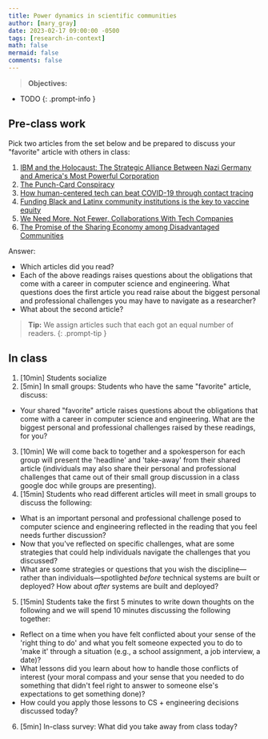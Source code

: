 ```yaml
---
title: Power dynamics in scientific communities
author: [mary_gray]
date: 2023-02-17 09:00:00 -0500
tags: [research-in-context]
math: false
mermaid: false
comments: false
---
```


> **Objectives:**
* TODO
{: .prompt-info }


## Pre-class work

Pick two articles from the set below and be prepared to discuss your "favorite" article with others in class:
1. [IBM and the Holocaust: The Strategic Alliance Between Nazi Germany and America's Most Powerful Corporation](https://archive.nytimes.com/www.nytimes.com/books/first/b/black-ibm.html)
2. [The Punch-Card Conspiracy](https://archive.nytimes.com/www.nytimes.com/books/01/03/18/reviews/010318.18schoent.html)
3. [How human-centered tech can beat COVID-19 through contact tracing](https://thehill.com/opinion/technology/493648-how-human-centered-technology-can-beat-covid-19-through-contact-tracing)
4. [Funding Black and Latinx community institutions is the key to vaccine equity](https://thehill.com/opinion/healthcare/544866-funding-black-and-latinx-community-institutions-is-the-key-to-vaccine)
5. [We Need More, Not Fewer, Collaborations With Tech Companies](https://www.chronicle.com/article/we-need-more-not-fewer-collaborations-with-tech-companies/)
6. [The Promise of the Sharing Economy among Disadvantaged Communities](https://dl.acm.org/doi/10.1145/2702123.2702189)

Answer:
* Which articles did you read?
* Each of the above readings raises questions about the obligations that come with a career in computer science and engineering. What questions does the first article you read raise about the biggest personal and professional challenges you may have to navigate as a researcher?
* What about the second article?

> **Tip:** We assign articles such that each got an equal number of readers.
{: .prompt-tip }


## In class
1. [10min] Students socialize
2. [5min] In small groups: Students who have the same "favorite" article, discuss:
  * Your shared "favorite" article raises questions about the obligations that come with a career in computer science and engineering. What are the biggest personal and professional challenges raised by these readings, for you?
3. [10min] We will come back to together and a spokesperson for each group will present the 'headline' and 'take-away' from their shared article (individuals may also share their personal and professional challenges that came out of their small group discussion in a class google doc while groups are presenting).
4. [15min] Students who read different articles will meet in small groups to discuss the following:
  * What is an important personal and professional challenge posed to computer science and engineering reflected in the reading that you feel needs further discussion?
  * Now that you've reflected on specific challenges, what are some strategies that could help individuals navigate the challenges that you discussed?  
  * What are some strategies or questions that you wish the discipline—rather than individuals—spotlighted *before* technical systems are built or deployed? How about *after* systems are built and deployed?
5. [15min] Students take the first 5 minutes to write down thoughts on the following and we will spend 10 minutes discussing the following together:
  * Reflect on a time when you have felt conflicted about your sense of the 'right thing to do' and what you felt someone expected you to do to 'make it' through a situation (e.g., a school assignment, a job interview, a date)?
  * What lessons did you learn about how to handle those conflicts of interest (your moral compass and your sense that you needed to do something that didn't feel right to answer to someone else's expectations to get something done)?
  * How could you apply those lessons to CS + engineering decisions discussed today?
6. [5min] In-class survey: What did you take away from class today?

